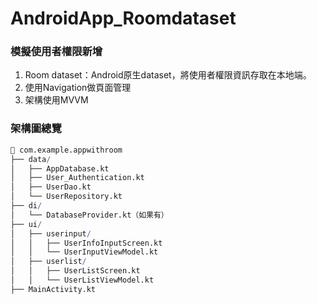 # AndroidApp_Roomdataset
### 模擬使用者權限新增

1. Room dataset：Android原生dataset，將使用者權限資訊存取在本地端。
2. 使用Navigation做頁面管理
3. 架構使用MVVM
### 架構圖總覽

```r
📁 com.example.appwithroom
├── data/
│   ├── AppDatabase.kt
│   ├── User_Authentication.kt
│   ├── UserDao.kt
│   └── UserRepository.kt
├── di/
│   └── DatabaseProvider.kt（如果有）
├── ui/
│   ├── userinput/
│   │   ├── UserInfoInputScreen.kt
│   │   └── UserInputViewModel.kt
│   ├── userlist/
│   │   ├── UserListScreen.kt
│   │   └── UserListViewModel.kt
├── MainActivity.kt

```
